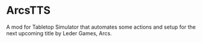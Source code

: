 # ArcsTTS
A mod for Tabletop Simulator that automates some actions and setup for the next upcoming title by Leder Games, Arcs.
